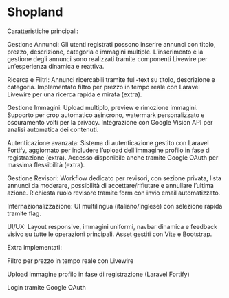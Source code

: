# Shopland
Caratteristiche principali:

Gestione Annunci:
Gli utenti registrati possono inserire annunci con titolo, prezzo, descrizione, categoria e immagini multiple. L’inserimento e la gestione degli annunci sono realizzati tramite componenti Livewire per un’esperienza dinamica e reattiva.

Ricerca e Filtri:
Annunci ricercabili tramite full-text su titolo, descrizione e categoria. Implementato filtro per prezzo in tempo reale con Laravel Livewire per una ricerca rapida e mirata (extra).

Gestione Immagini:
Upload multiplo, preview e rimozione immagini. Supporto per crop automatico asincrono, watermark personalizzato e oscuramento volti per la privacy. Integrazione con Google Vision API per analisi automatica dei contenuti.

Autenticazione avanzata:
Sistema di autenticazione gestito con Laravel Fortify, aggiornato per includere l’upload dell’immagine profilo in fase di registrazione (extra). Accesso disponibile anche tramite Google OAuth per massima flessibilità (extra).

Gestione Revisori:
Workflow dedicato per revisori, con sezione privata, lista annunci da moderare, possibilità di accettare/rifiutare e annullare l’ultima azione. Richiesta ruolo revisore tramite form con invio email automatizzato.

Internazionalizzazione:
UI multilingua (italiano/inglese) con selezione rapida tramite flag.

UI/UX:
Layout responsive, immagini uniformi, navbar dinamica e feedback visivo su tutte le operazioni principali. Asset gestiti con Vite e Bootstrap.

Extra implementati:

Filtro per prezzo in tempo reale con Livewire

Upload immagine profilo in fase di registrazione (Laravel Fortify)

Login tramite Google OAuth